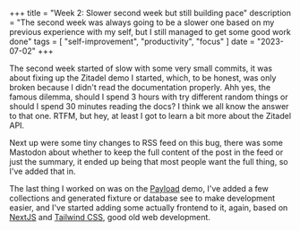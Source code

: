 +++
title = "Week 2: Slower second week but still building pace"
description = "The second week was always going to be a slower one based on my previous experience with my self, but I still managed to get some good work done"
tags = [
  "self-improvement",
  "productivity",
  "focus"
]
date = "2023-07-02"
+++

The second week started of slow with some very small commits, it was about
fixing up the Zitadel demo I started, which, to be honest, was only broken
because I didn't read the documentation properly. Ahh yes, the famous dilemma,
should I spend 3 hours with try different random things or should I spend 30
minutes reading the docs? I think we all know the answer to that one. RTFM, but
hey, at least I got to learn a bit more about the Zitadel API.

Next up were some tiny changes to RSS feed on this bug, there was some Mastodon
about whether to keep the full content of the post in the feed or just the
summary, it ended up being that most people want the full thing, so I've added
that in.

The last thing I worked on was on the [Payload](https://payloadcms.com/) demo,
I've added a few collections and generated fixture or database see to make
development easier, and I've started adding some actually frontend to it, again,
based on [NextJS](https://nextjs.org/)
and [Tailwind CSS](https://tailwindcss.com/), good old web development.
